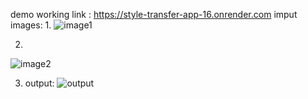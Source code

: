 demo working link : https://style-transfer-app-16.onrender.com
imput images: 1.
![image1](https://github.com/user-attachments/assets/af6c639d-2c0c-43ad-adaa-66bced688260)
  
  
  2.
  ![image2](https://github.com/user-attachments/assets/014dd646-a7cf-4250-abc8-7ee4e3f04ed8)
  
  
  3. output: ![output](https://github.com/user-attachments/assets/e3053031-0133-4da6-9f15-7ece78a13d63)
